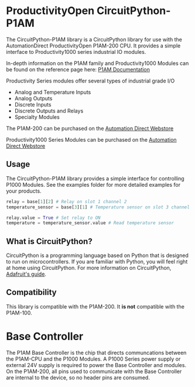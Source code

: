 # ProductivityOpen CircuitPython-P1AM

The CircuitPython-P1AM library is a CircuitPython library for use with the AutomationDirect ProductivityOpen P1AM-200 CPU. It provides a simple interface to Productivity1000 series industrial IO modules.

In-depth information on the P1AM family and Productivity1000 Modules can be found on the reference page here: 
[P1AM Documentation](https://facts-engineering.github.io/)

Productivity Series modules offer several types of industrial grade I/O 
 - Analog and Temperature Inputs 
 - Analog Outputs
 - Discrete Inputs
 - Discrete Outputs and Relays
 - Specialty Modules

The P1AM-200 can be purchased on the [Automation Direct Webstore](https://www.automationdirect.com/adc/shopping/catalog/programmable_controllers/open_source_controllers_(arduino-compatible)/productivityopen_(arduino-compatible)/controllers_-a-_shields/p1am-200)

Productivity1000 Series Modules can be purchased on the [Automation Direct Webstore](https://www.automationdirect.com/adc/shopping/catalog/programmable_controllers/productivity1000_plcs_(stackable_micro))

## Usage
The CircuitPython-P1AM library provides a simple interface for controlling P1000 Modules. See the examples folder for more detailed examples for your products. 

```python
relay = base[1][2] # Relay on slot 1 channel 2
temperature_sensor = base[3][1] # Temperature sensor on slot 3 channel 1

relay.value = True # Set relay to ON
temperature = temperature_sensor.value # Read temperature sensor 

```
## What is CircuitPython?

CircuitPython is a programming language based on Python that is designed to run on microcontrollers. If you are familiar with Python, you will feel right at home using CircuitPython. For more information on CircuitPython, [Adafruit's guide](https://learn.adafruit.com/welcome-to-circuitpython/what-is-circuitpython).

## Compatibility

This library is compatible with the P1AM-200. It **is not** compatible with the P1AM-100.

# Base Controller #
The P1AM Base Controller is the chip that directs communcations between the P1AM-CPU and the P1000 Modules. A P1000 Series power supply or external 24V supply is required to power the Base Controller and modules. On the P1AM-200, all pins used to communicate with the Base Controller are internal to the device, so no header pins are consumed.

